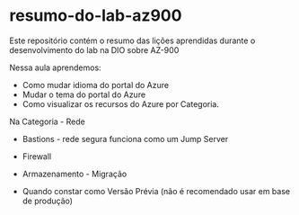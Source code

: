 # resumo-do-lab-az900
Este repositório contém o resumo das lições aprendidas durante o desenvolvimento do lab na DIO sobre AZ-900

Nessa aula aprendemos:
* Como mudar idioma do portal do Azure
* Mudar o tema do portal do Azure
* Como visualizar os recursos do Azure por Categoria.

Na Categoria - Rede
* Bastions - rede segura funciona como um Jump Server
* Firewall
* Armazenamento - Migração

* Quando constar como Versão Prévia (não é recomendado usar em base de produção)
